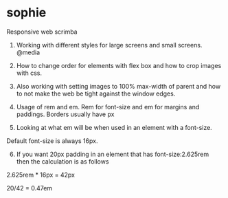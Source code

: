 # sophie
Responsive web scrimba
1. Working with different styles for large screens and small screens. @media

2. How to change order for elements with flex box and how to crop images with css.

3. Also working with setting images to 100% max-width of parent and how to not make the web be tight against the window edges.

4. Usage of rem and em. Rem for font-size and em for margins and paddings. Borders usually have px

5. Looking at what em will be when used in an element with a font-size.

Default font-size is always 16px.

6. If you want 20px padding in an element that has font-size:2.625rem then the calculation is as follows

2.625rem * 16px = 42px

20/42 = 0.47em
